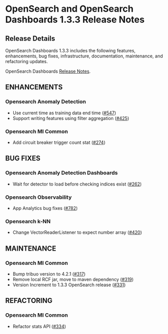 # OpenSearch and OpenSearch Dashboards 1.3.3 Release Notes

## Release Details

OpenSearch Dashboards 1.3.3 includes the following features, enhancements, bug fixes, infrastructure, documentation, maintenance, and refactoring updates.

OpenSearch Dashboards [Release Notes](https://github.com/opensearch-project/OpenSearch-Dashboards/blob/main/release-notes/opensearch-dashboards.release-notes-1.3.3.md).

## ENHANCEMENTS

### Opensearch Anomaly Detection
* Use current time as training data end time  ([#547](https://github.com/opensearch-project/anomaly-detection/pull/547))
* Support writing features using filter aggregation ([#425](https://github.com/opensearch-project/anomaly-detection/pull/425))

### Opensearch Ml Common
* Add circuit breaker trigger count stat ([#274](https://github.com/opensearch-project/ml-commons/pull/274))


## BUG FIXES

### Opensearch Anomaly Detection Dashboards
* Wait for detector to load before checking indices exist ([#262](https://github.com/opensearch-project/anomaly-detection-dashboards-plugin/pull/262))

### Opensearch Observability
* App Analytics bug fixes ([#782](https://github.com/opensearch-project/observability/pull/782))

### Opensearch k-NN
* Change VectorReaderListener to expect number array ([#420](https://github.com/opensearch-project/k-NN/pull/420))


## MAINTENANCE

### Opensearch Ml Common
* Bump tribuo version to 4.2.1 ([#317](https://github.com/opensearch-project/ml-commons/pull/317))
* Remove local RCF jar, move to maven dependency ([#319](https://github.com/opensearch-project/ml-commons/pull/319))
* Version Increment to 1.3.3 OpenSearch release ([#331](https://github.com/opensearch-project/ml-commons/pull/331))


## REFACTORING

### Opensearch Ml Common
* Refactor stats API ([#334](https://github.com/opensearch-project/ml-commons/pull/334))



